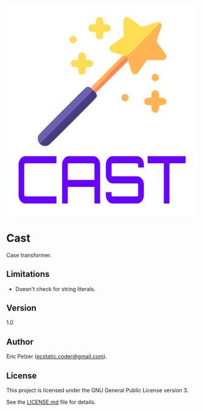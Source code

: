 ![](https://github.com/senselogic/CAST/blob/master/LOGO/cast.png)

# Cast

Case transformer.

## Limitations

*   Doesn't check for string literals.

## Version

1.0

## Author

Eric Pelzer (ecstatic.coder@gmail.com).

## License

This project is licensed under the GNU General Public License version 3.

See the [LICENSE.md](LICENSE.md) file for details.
